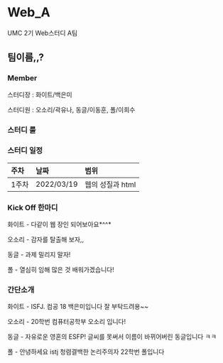# Web_A
UMC 2기 Web스터디 A팀

## 팀이름,,?

### Member
스터디장 : 화이트/백은미

스터디원 : 오소리/곽유나, 동글/이동훈, 폴/이희수

### 스터디 룰

### 스터디 일정

|주차|날짜|범위|
|:---|:---|:---|
|1주차|2022/03/19|웹의 성질과 html|

### Kick Off 한마디
화이트 - 다같이 웹 장인 되어보아요*^^*

오소리 - 감자를 탈출해 보자,,

동글 - 과제 밀리지 말자!

폴 - 열심히 임해 많은 것 배워가겠습니다!

### 간단소개
화이트 - ISFJ. 컴공 18 백은미입니다 잘 부탁드려용~~

오소리 - 20학번 컴퓨터공학부 오소리 입니다! 

동글 - 자유로운 영혼의 ESFP! 글씨를 못써서 이름이 바뀌어버린 동글입니다 ㅋㅋ

폴 - 안녕하세요 istj 청렴결백한 논리주의자 22학번 폴입니다

